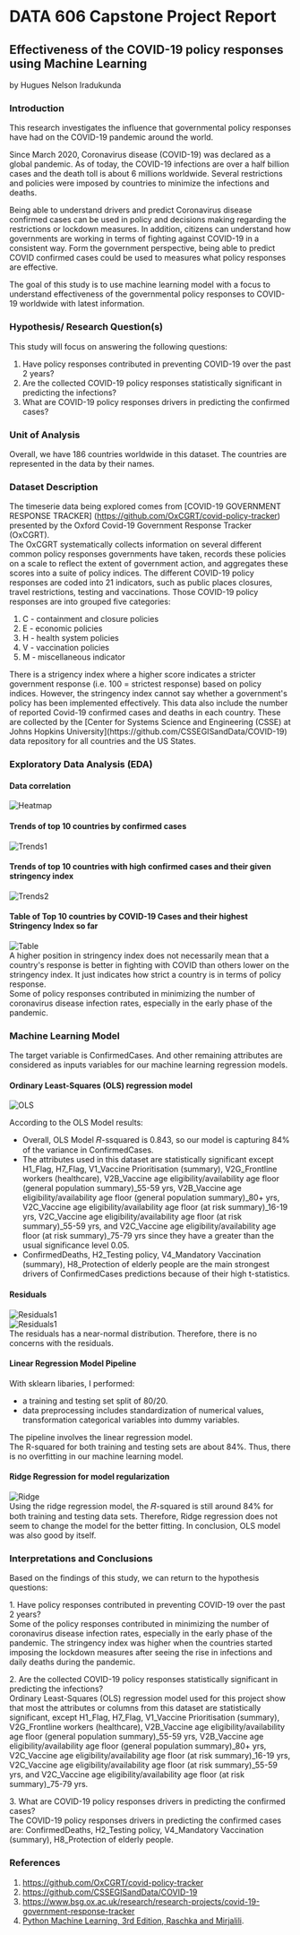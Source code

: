 # DATA 606 Capstone Project Report

## Effectiveness of the COVID-19 policy responses using Machine Learning

by Hugues Nelson Iradukunda

### Introduction

This research investigates the influence that governmental policy responses have had on the COVID-19 pandemic around the world.

Since March 2020, Coronavirus disease (COVID-19) was declared as a global pandemic.
As of today, the COVID-19 infections are over a half billion cases and the death toll is about 6 millions worldwide.
Several restrictions and policies were imposed by countries to minimize the infections and deaths.

Being able to understand drivers and predict Coronavirus disease confirmed cases can be used in policy and decisions making regarding the restrictions or lockdown measures. In addition, citizens can understand how governments are working in terms of fighting against COVID-19 in a consistent way. 
Form the government perspective, being able to predict COVID confirmed cases could be used to measures what policy responses are effective.

The goal of this study is to use machine learning model with a focus to understand effectiveness of the governmental policy responses to COVID-19 worldwide with latest information.

### Hypothesis/ Research Question(s)

This study will focus on answering the following questions:

1. Have policy responses contributed in preventing COVID-19 over the past 2 years?
2. Are the collected COVID-19 policy responses statistically significant in predicting the infections?
3. What are COVID-19 policy responses drivers in predicting the confirmed cases?


### Unit of Analysis

Overall, we have 186 countries worldwide in this dataset.
The countries are represented in the data by their names.


### Dataset Description

The timeserie data being explored comes from [COVID-19 GOVERNMENT RESPONSE TRACKER]
(https://github.com/OxCGRT/covid-policy-tracker)
presented by the Oxford Covid-19 Government Response Tracker (OxCGRT). 
<br>
The OxCGRT systematically collects information on several different common policy responses governments have taken, records these policies on a scale to reflect the extent of government action, and aggregates these scores into a suite of policy indices.
The different COVID-19 policy responses are coded into 21 indicators, such as public places closures, travel restrictions, testing and vaccinations.
Those COVID-19 policy responses are into grouped five categories:
1. C - containment and closure policies
2. E - economic policies
3. H - health system policies
4. V - vaccination policies
5. M - miscellaneous indicator
<p>
There is a strigency index where a higher score indicates a stricter government response (i.e. 100 = strictest response) based on policy indices. 
However, the stringency index cannot say whether a government's policy has been implemented effectively.
This data also include the number of reported Covid-19 confirmed cases and deaths in each country. 
These are collected by the [Center for Systems Science and Engineering (CSSE) at Johns Hopkins University](https://github.com/CSSEGISandData/COVID-19) data repository for all countries and the US States.
</p>

### Exploratory Data Analysis (EDA)

#### Data correlation 
![Heatmap](https://github.com/IradukundaHN/Hugues_DATA606/blob/main/Images/Heatmap.png?raw=true)

#### Trends of top 10 countries by confirmed cases
![Trends1](https://github.com/IradukundaHN/Hugues_DATA606/blob/main/Images/Top10ConfirmedCases.png?raw=true)
#### Trends of top 10 countries with high confirmed cases and their given stringency index
![Trends2](https://github.com/IradukundaHN/Hugues_DATA606/blob/main/Images/Top10StringencyIndex.png?raw=true)
<br>

#### Table of Top 10 countries by COVID-19 Cases and their highest Stringency Index so far
![Table](https://github.com/IradukundaHN/Hugues_DATA606/blob/main/Images/Top10ConfirmedCasesandStringencyIndex.png?raw=true)
<br>
A higher position in stringency index does not necessarily mean that a country's response is better in fighting with COVID than others lower on the stringency index. It just indicates how strict a country is in terms of policy response.
<br>
Some of policy responses contributed in minimizing the number of coronavirus disease infection rates, especially in the early phase of the pandemic.

### Machine Learning Model

The target variable is ConfirmedCases. And other remaining attributes are considered as inputs variables for our machine learning regression models.

#### Ordinary Least-Squares (OLS) regression model
![OLS](https://github.com/IradukundaHN/Hugues_DATA606/blob/main/Images/OLS.png?raw=true)

<p>
According to the OLS Model results:

- Overall, OLS Model  𝑅-ssquared  is 0.843, so our model is capturing 84% of the variance in ConfirmedCases.
- The attributes used in this dataset are statistically significant except H1_Flag, H7_Flag, V1_Vaccine Prioritisation (summary), V2G_Frontline workers  (healthcare), V2B_Vaccine age eligibility/availability age floor (general population summary)_55-59 yrs, V2B_Vaccine age eligibility/availability age floor (general population summary)_80+ yrs, V2C_Vaccine age eligibility/availability age floor (at risk summary)_16-19 yrs, V2C_Vaccine age eligibility/availability age floor (at risk summary)_55-59 yrs, and V2C_Vaccine age eligibility/availability age floor (at risk summary)_75-79 yrs since they have a greater than the usual significance level 0.05.
- ConfirmedDeaths, H2_Testing policy, V4_Mandatory Vaccination (summary), H8_Protection of elderly people are the main strongest drivers of ConfirmedCases predictions because of their high t-statistics.
</p>

#### Residuals
![Residuals1](https://github.com/IradukundaHN/Hugues_DATA606/blob/main/Images/EvaluateResiduals.png?raw=true)
<br>
![Residuals1](https://github.com/IradukundaHN/Hugues_DATA606/blob/main/Images/ResidualDistribution.png?raw=true)
<br>
The residuals has a near-normal distribution. Therefore, there is no concerns with the residuals.

#### Linear Regression Model Pipeline
With sklearn libaries, I performed:
- a training and testing set split of 80/20. 
- data preprocessing includes standardization of numerical values, transformation categorical variables into dummy variables. 

The pipeline involves the linear regression model.
<br>
The R-squared for both training and testing sets are about 84%. Thus, there is no overfitting in our machine learning model.

#### Ridge Regression for model regularization
![Ridge](https://github.com/IradukundaHN/Hugues_DATA606/blob/main/Images/RidgeRegression.png?raw=true)
<br>
Using the ridge regression model, the  𝑅-squared  is still around 84% for both training and testing data sets. Therefore, Ridge regression does not seem to change the model for the better fitting. In conclusion, OLS model was also good by itself.

### Interpretations and Conclusions
Based on the findings of this study, we can return to the hypothesis questions:
<p>
1. Have policy responses contributed in preventing COVID-19 over the past 2 years?
<br>
  Some of the policy responses contributed in minimizing the number of coronavirus disease infection rates, especially in the early phase of the pandemic. The stringency index was higher when the countries started imposing the lockdown measures after seeing the rise in infections and daily deaths during the pandemic.
</p>
<p>
2. Are the collected COVID-19 policy responses statistically significant in predicting the infections?
<br>
Ordinary Least-Squares (OLS) regression model used for this project show that most the attributes or columns from this dataset are statistically significant, except  
H1_Flag, H7_Flag, V1_Vaccine Prioritisation (summary), V2G_Frontline workers  (healthcare), V2B_Vaccine age eligibility/availability age floor (general population summary)_55-59 yrs, V2B_Vaccine age eligibility/availability age floor (general population summary)_80+ yrs, V2C_Vaccine age eligibility/availability age floor (at risk summary)_16-19 yrs, V2C_Vaccine age eligibility/availability age floor (at risk summary)_55-59 yrs, and V2C_Vaccine age eligibility/availability age floor (at risk summary)_75-79 yrs.
</p>
<p>
3. What are COVID-19 policy responses drivers in predicting the confirmed cases?
<br>
The COVID-19 policy responses drivers in predicting the confirmed cases are: ConfirmedDeaths, H2_Testing policy, V4_Mandatory Vaccination (summary), H8_Protection of elderly people.
</p>

### References
1. https://github.com/OxCGRT/covid-policy-tracker
2. https://github.com/CSSEGISandData/COVID-19
3. https://www.bsg.ox.ac.uk/research/research-projects/covid-19-government-response-tracker
4. [Python Machine Learning, 3rd Edition, Raschka and Mirjalili](https://www.packtpub.com/product/python-machine-learning-third-edition/9781789955750).
